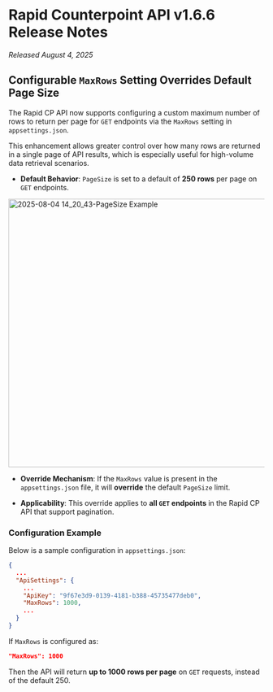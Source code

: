 # Rapid Counterpoint API v1.6.6 Release Notes

_Released August 4, 2025_

## Configurable `MaxRows` Setting Overrides Default Page Size

The Rapid CP API now supports configuring a custom maximum number of rows to return per page for `GET` endpoints via the `MaxRows` setting in `appsettings.json`.

This enhancement allows greater control over how many rows are returned in a single page of API results, which is especially useful for high-volume data retrieval scenarios.

- **Default Behavior**: `PageSize` is set to a default of **250 rows** per page on `GET` endpoints.
<img width="908" height="528" alt="2025-08-04 14_20_43-PageSize Example" src="https://github.com/user-attachments/assets/f5f6f3e5-ebca-4b49-89e8-d1d9bc24851b" />

- **Override Mechanism**: If the `MaxRows` value is present in the `appsettings.json` file, it will **override** the default `PageSize` limit.

- **Applicability**: This override applies to **all `GET` endpoints** in the Rapid CP API that support pagination.

### Configuration Example

Below is a sample configuration in `appsettings.json`:

```json
{
  ...
  "ApiSettings": {
    ...
    "ApiKey": "9f67e3d9-0139-4181-b388-45735477deb0",
    "MaxRows": 1000,
    ...
  }
}
```

If `MaxRows` is configured as:
  ```json
  "MaxRows": 1000
  ```
Then the API will return **up to 1000 rows per page** on `GET` requests, instead of the default 250.
